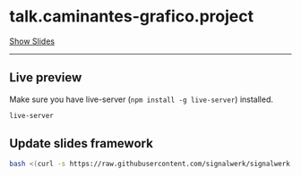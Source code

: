 # talk.caminantes-grafico.project

[Show Slides](https://signalwerk.github.io/talk.caminantes-grafico.project/)

---

## Live preview

Make sure you have live-server (`npm install -g live-server`) installed.

```sh
live-server
```

## Update slides framework

```sh
bash <(curl -s https://raw.githubusercontent.com/signalwerk/signalwerk.slides.md/main/update.sh)
```

